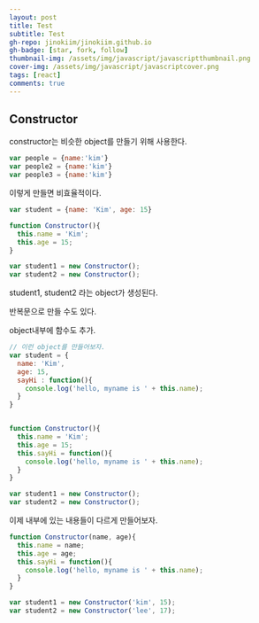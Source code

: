 ```yaml
---
layout: post
title: Test
subtitle: Test
gh-repo: jinokiim/jinokiim.github.io
gh-badge: [star, fork, follow]
thumbnail-img: /assets/img/javascript/javascriptthumbnail.png
cover-img: /assets/img/javascript/javascriptcover.png
tags: [react]
comments: true
---
```




## Constructor

constructor는 비슷한 object를 만들기 위해 사용한다.
```javascript
var people = {name:'kim'}
var people2 = {name:'kim'}
var people3 = {name:'kim'}
```
이렇게 만들면 비효율적이다.


```javascript
var student = {name: 'Kim', age: 15}

function Constructor(){
  this.name = 'Kim';
  this.age = 15;
}

var student1 = new Constructor();
var student2 = new Constructor();
```
student1, student2 라는 object가 생성된다.

반복문으로 만들 수도 있다.

object내부에 함수도 추가.
```javascript
// 이런 object를 만들어보자.
var student = {
  name: 'Kim', 
  age: 15,
  sayHi : function(){
    console.log('hello, myname is ' + this.name);
  }
}


function Constructor(){
  this.name = 'Kim';
  this.age = 15;
  this.sayHi = function(){
    console.log('hello, myname is ' + this.name);
  }
}

var student1 = new Constructor();
var student2 = new Constructor();
```

이제 내부에 있는 내용들이 다르게 만들어보자.
```javascript
function Constructor(name, age){
  this.name = name;
  this.age = age;
  this.sayHi = function(){
    console.log('hello, myname is ' + this.name);
  }
}

var student1 = new Constructor('kim', 15);
var student2 = new Constructor('lee', 17);
```


